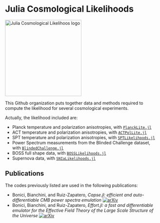 # Julia Cosmological Likelihoods

<img width="250" alt="Julia Cosmological Likelihoos logo" src="https://github.com/JuliaCosmologicalLikelihoods/.github/assets/58727599/32cbad36-c509-4e12-9fa3-3bd47c7c788c">


This Github organization puts together data and methods required to compute the likelihood for several cosmological experiments.

Actually, the likelihood included are:

- Planck temperature and polarization anisotropies, with [`PlanckLite.jl`](https://github.com/JuliaCosmologicalLikelihoods/PlanckLite.jl)
- ACT temperature and polarization anisotropies, with [`ACTPolLite.jl`](https://github.com/JuliaCosmologicalLikelihoods/ACTPolLite.jl)
- SPT temperature and polarization anisotropies, with [`SPTLikelihoods.jl`](https://github.com/JuliaCosmologicalLikelihoods/SPTLikelihoods.jl)
- Power Spectrum measurements from the Blinded Challenge dataset, with [`BlindedChallenge.jl`](https://github.com/JuliaCosmologicalLikelihoods/BlindedChallenge.jl)
- BOSS full shape data, with [`BOSSLikelihoods.jl`](https://github.com/JuliaCosmologicalLikelihoods/BOSSLikelihoods.jl)
- Supernova data, with [`SNIaLikelihoods.jl`](https://github.com/JuliaCosmologicalLikelihoods/SNIaLikelihoods.jl)

## Publications

The codes previously listed are used in the following publications:
- Bonici, Bianchini, and Ruiz-Zapatero, _Capse.jl: efficient and auto-differentiable CMB power spectra emulation_ [![arXiv](https://img.shields.io/badge/arXiv-2307.14339-b31b1b.svg)](https://arxiv.org/abs/2307.14339)
- Bonici, Bianchini, and Ruiz-Zapatero, _Effort.jl: a fast and differentiable emulator for the Effective Field Theory of the Large Scale Structure of the Universe_ [![arXiv](https://img.shields.io/badge/arXiv-2501.04639-b31b1b.svg)](https://arxiv.org/abs/2501.04639)
